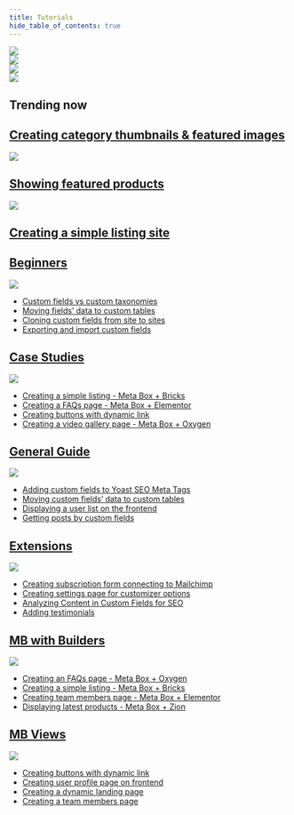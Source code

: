 ```yaml
---
title: Tutorials
hide_table_of_contents: true
---
```

<div className="tutorials">
	<div className="tutorials_banner">
		<div className="banner_left--item1">
			<a href="/tutorials/create-custom-post-type-taxonomies/">
				<img src="/tutorials/banner-1.png"/>
			</a>
		</div>
		<div className="banner_right--item2">
			<a href="/tutorials/create-custom-fields/">
				<img src="/tutorials/banner-2.png"/>
			</a>
		</div>
		<div className="banner_right--item3">
			<a href="/tutorials/create-category-thumbnails/">
				<img src="/tutorials/banner-3.png"/>
			</a>
		</div>
		<div className="banner_right--item4">
			<a href="/tutorials/filter-posts-by-custom-fields-taxonomies/">
				<img src="/tutorials/banner-4.png"/>
			</a>
		</div>
	</div>
	<div className="tutorials_trending">
		<div className="items trending--first">
			<h2 className="trending_category">Trending now</h2>
			<a className="trending" href="/tutorials/create-category-thumbnails/">
				<h2 className="trending_title">Creating category thumbnails & featured images</h2>
			</a>
		</div>
		<div className="items trending--second">
			<img src="/tutorials/Rectangle.png"/>
			<a className="trending" href="/tutorials/show-featured-products-meta-box-elementor-wp-grid-builder/">
				<h2 className="trending_title">Showing featured products</h2>
			</a>
		</div>
		<div className="items trending--third">
			<img src="/tutorials/Rectangle.png"/>
			<a className="trending" href="/tutorials/create-simple-listing-meta-box-bricks/">
				<h2 className="trending_title">Creating a simple listing site</h2>
			</a>
		</div>
	</div>
	<div className="tutorials_category">
		<div className="items">
			<a href="/tutorials/beginners/">
				<h2 className="items_heading">Beginners</h2>
			</a>
			<img src="/tutorials/category-1.png"/>
			<ul>
				<li><a href="/tutorials/custom-fields-vs-taxonomies/">Custom fields vs custom taxonomies</a></li>
				<li><a href="/tutorials/move-data-to-custom-tables/">Moving fields’ data to custom tables</a></li>
				<li><a href="/tutorials/copy-custom-fields/">Cloning custom fields from site to sites</a></li>
				<li><a href="/tutorials/export-import-custom-fields-meta-box-builder/">Exporting and import custom fields</a></li>
			</ul>
		</div>
		<div className="items">
			<a href="/tutorials/case-studies/">
				<h2 className="items_heading">Case Studies</h2>
			</a>
			<img src="/tutorials/category-2.png"/>
			<ul>
				<li><a href="/tutorials/create-simple-listing-meta-box-bricks/">Creating a simple listing - Meta Box + Bricks</a></li>
				<li><a href="/tutorials/create-faqs-page-meta-box-elementor/">Creating a FAQs page - Meta Box + Elementor</a></li>
				<li><a href="/tutorials/create-buttons-dynamic-links/">Creating buttons with dynamic link</a></li>
				<li><a href="/tutorials/create-video-gallery-page-meta-box-oxygen/">Creating a video gallery page - Meta Box + Oxygen</a></li>
			</ul>
		</div>
		<div className="items">
			<a href="/tutorials/general-guide/">
				<h2 className="items_heading">General Guide</h2>
			</a>
			<img src="/tutorials/category-3.png"/>
			<ul>
				<li><a href="/tutorials/add-custom-fields-to-yoast-seo/">Adding custom fields to Yoast SEO Meta Tags</a></li>
				<li><a href="/tutorials/move-data-to-custom-tables/">Moving custom fields’ data to custom tables</a></li>
				<li><a href="/tutorials/display-users-list/">Displaying a user list on the frontend</a></li>
				<li><a href="/tutorials/get-posts-by-custom-fields/">Getting posts by custom fields</a></li>
			</ul>
		</div>
		<div className="items">
			<a href="/tutorials/extensions/">
				<h2 className="items_heading">Extensions</h2>
			</a>
			<img src="/tutorials/category-5.png"/>
			<ul>
				<li><a href="/tutorials/create-subscription-form-connect-to-mailchimp/">Creating subscription form connecting to Mailchimp</a></li>
				<li><a href="">Creating settings page for customizer options</a></li>
				<li><a href="/tutorials/analyze-content-seo-rank-math/">Analyzing Content in Custom Fields for SEO</a></li>
				<li><a href="/tutorials/add-testimonials/">Adding testimonials</a></li>
			</ul>
		</div>
		<div className="items">
			<a href="/tutorials/mb-with-builders/">
				<h2 className="items_heading">MB with Builders</h2>
			</a>
			<img src="/tutorials/category-4.png"/>
			<ul>
				<li><a href="/tutorials/create-faqs-page-meta-box-oxygen/">Creating an FAQs page - Meta Box + Oxygen</a></li>
				<li><a href="/tutorials/create-simple-listing-meta-box-bricks/">Creating a simple listing - Meta Box + Bricks</a></li>
				<li><a href="/tutorials/create-team-members-page-meta-box-elementor/">Creating team members page - Meta Box + Elementor</a></li>
				<li><a href="/tutorials/display-latest-products-meta-box-zion/">Displaying latest products - Meta Box + Zion</a></li>
			</ul>
		</div>
		<div className="items">
			<a href="/tutorials/mb-views/">
				<h2 className="items_heading">MB Views</h2>
			</a>
			<img src="/tutorials/category-6.png"/>
			<ul>
				<li><a href="/tutorials/create-buttons-dynamic-links/">Creating buttons with dynamic link</a></li>
				<li><a href="/tutorials/create-user-profile-page/">Creating user profile page on frontend</a></li>
				<li><a href="/tutorials/create-dynamic-landing-page/">Creating a dynamic landing page</a></li>
				<li><a href="/tutorials/create-team-members-page-mb-views/">Creating a team members page</a></li>
			</ul>
		</div>
	</div>
</div>

